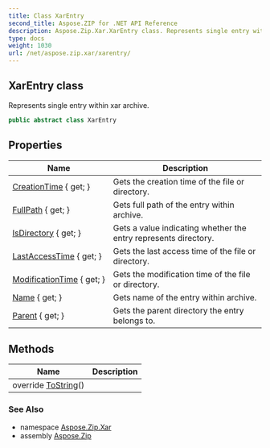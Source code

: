 ```yaml
---
title: Class XarEntry
second_title: Aspose.ZIP for .NET API Reference
description: Aspose.Zip.Xar.XarEntry class. Represents single entry within xar archive
type: docs
weight: 1030
url: /net/aspose.zip.xar/xarentry/
---
```

## XarEntry class

Represents single entry within xar archive.

```csharp
public abstract class XarEntry
```

## Properties

| Name | Description |
| --- | --- |
| [CreationTime](../../aspose.zip.xar/xarentry/creationtime/) { get; } | Gets the creation time of the file or directory. |
| [FullPath](../../aspose.zip.xar/xarentry/fullpath/) { get; } | Gets full path of the entry within archive. |
| [IsDirectory](../../aspose.zip.xar/xarentry/isdirectory/) { get; } | Gets a value indicating whether the entry represents directory. |
| [LastAccessTime](../../aspose.zip.xar/xarentry/lastaccesstime/) { get; } | Gets the last access time of the file or directory. |
| [ModificationTime](../../aspose.zip.xar/xarentry/modificationtime/) { get; } | Gets the modification time of the file or directory. |
| [Name](../../aspose.zip.xar/xarentry/name/) { get; } | Gets name of the entry within archive. |
| [Parent](../../aspose.zip.xar/xarentry/parent/) { get; } | Gets the parent directory the entry belongs to. |

## Methods

| Name | Description |
| --- | --- |
| override [ToString](../../aspose.zip.xar/xarentry/tostring/)() |  |

### See Also

* namespace [Aspose.Zip.Xar](../../aspose.zip.xar/)
* assembly [Aspose.Zip](../../)


